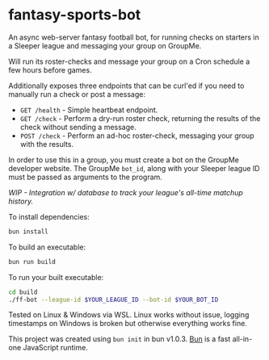 # fantasy-sports-bot

An async web-server fantasy football bot, for running checks on starters in a Sleeper league and messaging your group on GroupMe.

Will run its roster-checks and message your group on a Cron schedule a few hours before games.

Additionally exposes three endpoints that can be curl'ed if you need to manually run a check or post a message:
- `GET /health` - Simple heartbeat endpoint.
- `GET /check` - Perform a dry-run roster check, returning the results of the check without sending a message.
- `POST /check` - Perform an ad-hoc roster-check, messaging your group with the results.

In order to use this in a group, you must create a bot on the GroupMe developer website.
The GroupMe `bot_id`, along with your Sleeper league ID must be passed as arguments to the program.

_WIP - Integration w/ database to track your league's all-time matchup history._


To install dependencies:

```bash
bun install
```

To build an executable:

```bash
bun run build
```

To run your built executable:
```bash
cd build
./ff-bot --league-id $YOUR_LEAGUE_ID --bot-id $YOUR_BOT_ID
```


Tested on Linux & Windows via WSL.
Linux works without issue, logging timestamps on Windows is broken but otherwise everything works fine.

This project was created using `bun init` in bun v1.0.3. [Bun](https://bun.sh) is a fast all-in-one JavaScript runtime.

